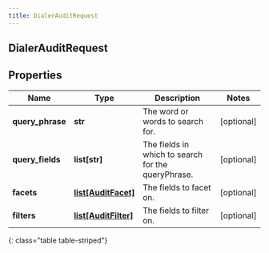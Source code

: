 ```yaml
---
title: DialerAuditRequest
---
```

## DialerAuditRequest

## Properties

|Name | Type | Description | Notes|
|------------ | ------------- | ------------- | -------------|
| **query_phrase** | **str** | The word or words to search for. | [optional] |
| **query_fields** | **list[str]** | The fields in which to search for the queryPhrase. | [optional] |
| **facets** | [**list[AuditFacet]**](AuditFacet.html) | The fields to facet on. | [optional] |
| **filters** | [**list[AuditFilter]**](AuditFilter.html) | The fields to filter on. | [optional] |
{: class="table table-striped"}


